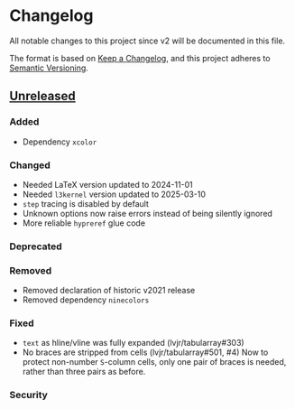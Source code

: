 # Changelog

All notable changes to this project since v2 will be documented in this file.

The format is based on [Keep a Changelog](https://keepachangelog.com/en/1.1.0/),
and this project adheres to [Semantic Versioning](https://semver.org/spec/v2.0.0.html).

## [Unreleased]

### Added

- Dependency `xcolor`

### Changed

- Needed LaTeX version updated to 2024-11-01
- Needed `l3kernel` version updated to 2025-03-10
- `step` tracing is disabled by default
- Unknown options now raise errors instead of being silently ignored
- More reliable `hypreref` glue code

### Deprecated

### Removed

- Removed declaration of historic v2021 release
- Removed dependency `ninecolors`

### Fixed

- `text` as hline/vline was fully expanded (lvjr/tabularray#303)
- No braces are stripped from cells (lvjr/tabularray#501, #4)
  Now to protect non-number `S`-column cells, only one pair of braces
  is needed, rather than three pairs as before.

### Security

[unreleased]: https://github.com/muzimuzhi/tabularray/compare/2024A...HEAD
